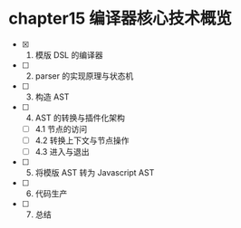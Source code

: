# chapter15 编译器核心技术概览

- [x] 1. 模版 DSL 的编译器
- [ ] 2. parser 的实现原理与状态机
- [ ] 3. 构造 AST
- [ ] 4. AST 的转换与插件化架构
  - [ ] 4.1 节点的访问
  - [ ] 4.2 转换上下文与节点操作
  - [ ] 4.3 进入与退出
- [ ] 5. 将模版 AST 转为 Javascript AST
- [ ] 6. 代码生产
- [ ] 7. 总结